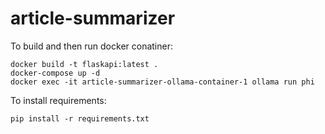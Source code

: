 # article-summarizer

To build and then run docker conatiner:

    docker build -t flaskapi:latest .
    docker-compose up -d
    docker exec -it article-summarizer-ollama-container-1 ollama run phi

To install requirements:

    pip install -r requirements.txt
